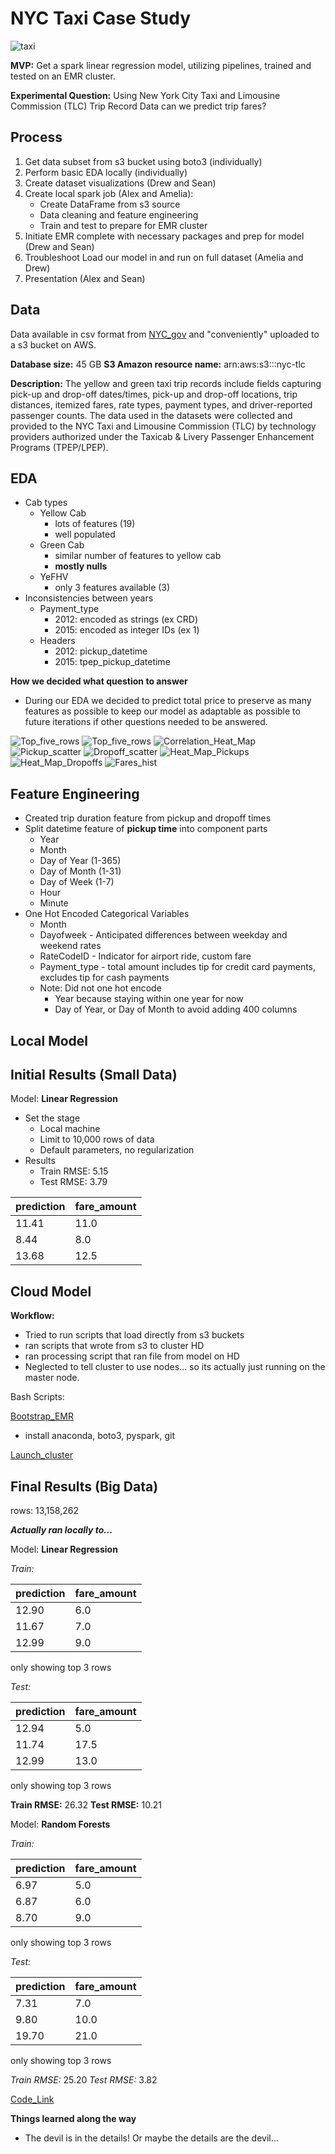 # NYC Taxi Case Study

![taxi](figs/taxi.jpeg)

**MVP:** Get a spark linear regression model, utilizing pipelines, trained and tested on an EMR cluster.

**Experimental Question:** Using New York City Taxi and Limousine Commission (TLC) Trip Record Data can we predict trip fares?

## Process
1. Get data subset from s3 bucket using boto3 (individually)
2. Perform basic EDA locally (individually)
3. Create dataset visualizations (Drew and Sean)
3. Create local spark job (Alex and Amelia):
    - Create DataFrame from s3 source
    - Data cleaning and feature engineering
    - Train and test to prepare for EMR cluster
4. Initiate EMR complete with necessary packages and prep for model (Drew and Sean)
5. Troubleshoot Load our model in and run on full dataset (Amelia and Drew)
6. Presentation (Alex and Sean)

## Data

Data available in csv format from [NYC_gov](http://www.nyc.gov/html/tlc/html/about/trip_record_data.shtml) and "conveniently" uploaded to a s3 bucket on AWS.

**Database size:** 45 GB
**S3 Amazon resource name:** arn:aws:s3:::nyc-tlc

**Description:**
The yellow and green taxi trip records include fields capturing pick-up and drop-off dates/times, pick-up and drop-off locations, trip distances, itemized fares, rate types, payment types, and driver-reported passenger counts. The data used in the datasets were collected and provided to the NYC Taxi and Limousine Commission (TLC) by technology providers authorized under the Taxicab & Livery Passenger Enhancement Programs (TPEP/LPEP).

## EDA
- Cab types
    - Yellow Cab
        - lots of features (19)
        - well populated
    - Green Cab
        - similar number of features to yellow cab
        - **mostly nulls**
    - YeFHV
        - only 3 features available (3)
- Inconsistencies between years
    - Payment_type
        - 2012: encoded as strings (ex CRD)
        - 2015: encoded as integer IDs (ex 1)
    - Headers
        - 2012: pickup_datetime
        - 2015: tpep_pickup_datetime

**How we decided what question to answer**
- During our EDA we decided to predict total price to preserve as many features as possible to keep our model as adaptable as possible to future iterations if other questions needed to be answered.

![Top_five_rows](figs/tablepart1-a.png)
![Top_five_rows](figs/tablepart2-a.png)
![Correlation_Heat_Map](figs/corr_heatmap.png)
![Pickup_scatter](figs/pickup_log10.png)
![Dropoff_scatter](figs/dropoff_log10.png)
![Heat_Map_Pickups](figs/rides_pickup_heatmap.png)
![Heat_Map_Dropoffs](figs/rides_dropoff_heatmap.png)
![Fares_hist](figs/fares_hist.png)

## Feature Engineering

- Created trip duration feature from pickup and dropoff times
- Split datetime feature of **pickup time** into component parts
    - Year
    - Month
    - Day of Year (1-365)
    - Day of Month (1-31)
    - Day of Week (1-7)
    - Hour
    - Minute
- One Hot Encoded Categorical Variables
    - Month
    - Dayofweek - Anticipated differences between weekday and weekend rates
    - RateCodeID - Indicator for airport ride, custom fare
    - Payment_type - total amount includes tip for credit card payments, excludes tip for cash payments
    - Note: Did not one hot encode
        - Year because staying within one year for now
        - Day of Year, or Day of Month to avoid adding 400 columns

## Local Model

## Initial Results (Small Data)

Model: **Linear Regression**
- Set the stage
    - Local machine
    - Limit to 10,000 rows of data
    - Default parameters, no regularization
- Results
    - Train RMSE: 5.15
    - Test RMSE: 3.79

prediction | fare_amount
----------|-----------
11.41|       11.0
8.44|        8.0
13.68|       12.5

## Cloud Model

**Workflow:**

- Tried to run scripts that load directly from s3 buckets
- ran scripts that wrote from s3 to cluster HD
- ran processing script that ran file from model on HD
- Neglected to tell cluster to use nodes... so its actually just running on the master node.

Bash Scripts:

[Bootstrap_EMR](scripts/bootstrap-emr.sh)
  - install anaconda, boto3, pyspark, git

[Launch_cluster](scripts/lauch_cluster.sh)

## Final Results (Big Data)

rows: 13,158,262

_**Actually ran locally to...**_

Model: **Linear Regression**

*Train:*

| prediction | fare_amount |
----------|----------
| 12.90 | 6.0|
| 11.67 | 7.0|
| 12.99 | 9.0|

only showing top 3 rows

*Test:*

| prediction | fare_amount |
----------|-----------
| 12.94 |        5.0 |
| 11.74 |       17.5 |
| 12.99 |       13.0 |

only showing top 3 rows

**Train RMSE:** 26.32
**Test RMSE:** 10.21

Model: **Random Forests**

*Train:*

|        prediction|fare_amount|
------------------|-----------
|6.97|        5.0|
| 6.87|        6.0|
| 8.70|        9.0|

only showing top 3 rows

*Test:*

|        prediction|fare_amount|
------------------|-----------
|7.31|        7.0|
| 9.80|       10.0|
|19.70|       21.0|

only showing top 3 rows

*Train RMSE:* 25.20
*Test RMSE:* 3.82

[Code_Link](src/linear_mod_taxi_amount.py.py)


**Things learned along the way**
  - The devil is in the details! Or maybe the details are the devil...
